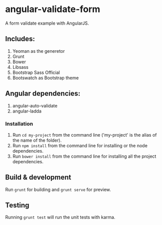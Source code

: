 # angular-validate-form

A form validate example with AngularJS.

## Includes:
1. Yeoman as the generetor
2. Grunt
3. Bower
4. Libsass
5. Bootstrap Sass Official
6. Bootswatch as Bootstrap theme

## Angular dependencies:
1. angular-auto-validate
2. angular-ladda

### Installation ###
1. Run `cd my-project` from the command line ('my-project' is the alias of the name of the folder).
2. Run `npm install` from the command line for installing or the node dependencies.
3. Run `bower install` from the command line for installing all the project dependencies.


## Build & development

Run `grunt` for building and `grunt serve` for preview.

## Testing

Running `grunt test` will run the unit tests with karma.
